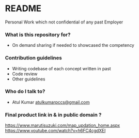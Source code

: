 # README #

Personal Work which not confidential of any past Employer

### What is this repository for? ###

* On demand sharing if needed to showcased the competency

### Contribution guidelines ###

* Writing codebase of each concept written in past
* Code review
* Other guidelines

### Who do I talk to? ###

* Atul Kumar   <atulkumarpccs@gmail.com>

### Final product link in & in public domain ? ###

https://www.marutisuzuki.com/map_updation_home.aspx
https://www.youtube.com/watch?v=h6FC4cgdXEI

